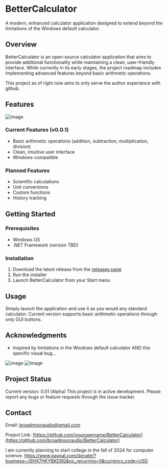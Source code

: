 # BetterCalculator

A modern, enhanced calculator application designed to extend beyond the limitations of the Windows default calculator.

## Overview

BetterCalculator is an open-source calculator application that aims to provide additional functionality while maintaining a clean, user-friendly interface. While currently in its early stages, the project roadmap includes implementing advanced features beyond basic arithmetic operations.

This project as of right now aims to only serve the author experience with github.

## Features

![image](https://github.com/user-attachments/assets/56eed79d-9a69-4d74-9b6a-f1644ddff384)


### Current Features (v0.0.1)
- Basic arithmetic operations (addition, subtraction, multiplication, division)
- Clean, intuitive user interface
- Windows-compatible

### Planned Features
- Scientific calculations
- Unit conversions
- Custom functions
- History tracking

## Getting Started

### Prerequisites
- Windows OS
- .NET Framework (version TBD)

### Installation
1. Download the latest release from the [releases page](https://github.com/broadmooraudio/BetterCalculator/releases/tag/MAJOR)
2. Run the installer
3. Launch BetterCalculator from your Start menu

## Usage

Simply launch the application and use it as you would any standard calculator. Current version supports basic arithmetic operations through only GUI buttons.

<!--
## License

This project is licensed under the MIT License - see the [LICENSE](LICENSE) file for details.
-->
## Acknowledgments

- Inspired by limitations in the Windows default calculator AND this specific visual bug...

![image](https://github.com/user-attachments/assets/9cb180b8-004a-41e7-b78b-873f8eb6c65a)
![image](https://github.com/user-attachments/assets/8ab4e287-cc49-41a1-97cb-056b6706a0c5)


## Project Status

Current version: 0.01 (Alpha)
This project is in active development. Please report any bugs or feature requests through the issue tracker.

## Contact
Email: broadmooraudio@gmail.com

Project Link: [https://github.com/yourusername/BetterCalculator](https://github.com/broadmooraudio/BetterCalculator)

I am currently planning to start college in the fall of 2024 for computer science.
https://www.paypal.com/donate/?business=JSHX7HKYBKD9Q&no_recurring=0&currency_code=USD
